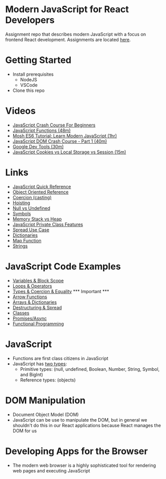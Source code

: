 # Modern JavaScript for React Developers
Assignment repo that describes modern JavaScript with a focus on frontend React development.  Assignments are located [here](./assignments.md).

# Getting Started 
- Install prerequisites
  - NodeJS
  - VSCode
- Clone this repo

# Videos
- [JavaScript Crash Course For Beginners](https://youtu.be/hdI2bqOjy3c)
- [JavaScript Functions (48m)](https://app.pluralsight.com/library/courses/javascript-functions/table-of-contents)
- [Mosh ES6 Tutorial: Learn Modern JavaScript (1hr)](https://youtu.be/NCwa_xi0Uuc)
- [JavaScript DOM Crash Course - Part 1 (40m)](https://youtu.be/0ik6X4DJKCc)
- [Google Dev Tools (30m)](https://youtu.be/VYyQv0CSZOE)
- [JavaScript Cookies vs Local Storage vs Session (15m)](https://youtu.be/GihQAC1I39Q)

# Links
- [JavaScript Quick Reference](javascript-reference.md)
- [Object Oriented Reference](oop-reference.md)
- [Coercion (casting)](https://www.freecodecamp.org/news/js-type-coercion-explained-27ba3d9a2839/)
- [Hoisting](https://www.w3schools.com/js/js_hoisting.asp)
- [Null vs Undefined](https://flexiple.com/undefined-vs-null-javascript/#:~:text=Unassigned%20variables%20are%20initialized%20by%20JavaScript%20with%20a%20default%20value%20of%20undefined.&text=Here%20as%20the%20variable%20is,a%20representation%20of%20no%20value.)
- [Symbols](https://www.programiz.com/javascript/symbol)
- [Memory Stack vs Heap](https://felixgerschau.com/javascript-memory-management/)
- [JavaScript Private Class Features](https://developer.mozilla.org/en-US/docs/Web/JavaScript/Reference/Classes/Private_class_fields)
- [Spread Use Case](https://www.samanthaming.com/tidbits/92-6-use-cases-of-spread-with-array/)
- [Dictionaries](https://pietschsoft.com/post/2015/09/05/javascript-basics-how-to-create-a-dictionary-with-keyvalue-pairs)
- [Map Function](https://www.freecodecamp.org/news/javascript-map-how-to-use-the-js-map-function-array-method/)
- [Strings](https://www.w3schools.com/js/js_strings.asp)

# JavaScript Code Examples
- [Variables & Block Scope](variables-block-scope.js)
- [Loops & Operators](loops-operators.js)
- [Types & Coercion & Equality](types-coercion-equality.js) *** Important ***
- [Arrow Functions](arrow-functions.js)
- [Arrays & Dictionaries](arrays-dictionaries.js)
- [Destructuring & Spread](destructuring-spread.js)
- [Classes](classes.js)
- [Promises/Async](promises-async-await.js)
- [Functional Programming](functional-programming.js)

# JavaScript
- Functions are first class citizens in JavaScript
- JavaScript has [two types](https://developer.mozilla.org/en-US/docs/Web/JavaScript/Data_structures): 
  - Primitive types: (null, undefined, Boolean, Number, String, Symbol, and BigInt)
  - Reference types: (objects)

# DOM Manipulation
- Document Object Model (DOM)
- JavaScript can be use to manipulate the DOM, but in general we shouldn't do this in our React applications because React manages the DOM for us

# Developing Apps for the Browser
- The modern web browser is a highly sophisticated tool for rendering web pages and executing JavaScript
